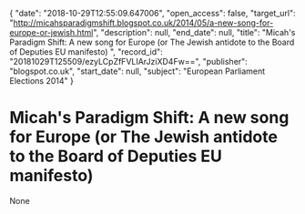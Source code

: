 {
  "date": "2018-10-29T12:55:09.647006", 
  "open_access": false, 
  "target_url": "http://micahsparadigmshift.blogspot.co.uk/2014/05/a-new-song-for-europe-or-jewish.html", 
  "description": null, 
  "end_date": null, 
  "title": "Micah's Paradigm Shift: A new song for Europe (or The Jewish antidote to the Board of Deputies EU manifesto) ", 
  "record_id": "20181029T125509/ezyLCpZfFVLIArJziXD4Fw==", 
  "publisher": "blogspot.co.uk", 
  "start_date": null, 
  "subject": "European Parliament Elections 2014"
}

# Micah's Paradigm Shift: A new song for Europe (or The Jewish antidote to the Board of Deputies EU manifesto) 

None
